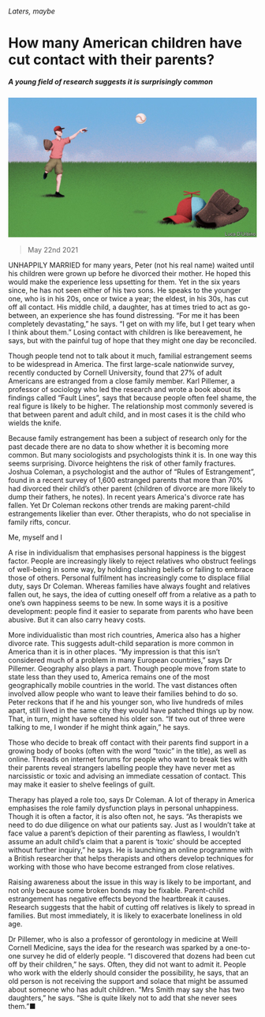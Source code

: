 ###### Laters, maybe

# How many American children have cut contact with their parents? 

##### A young field of research suggests it is surprisingly common 

![image](images/20210522_USD001_1.jpg) 

> May 22nd 2021 

UNHAPPILY MARRIED for many years, Peter (not his real name) waited until his children were grown up before he divorced their mother. He hoped this would make the experience less upsetting for them. Yet in the six years since, he has not seen either of his two sons. He speaks to the younger one, who is in his 20s, once or twice a year; the eldest, in his 30s, has cut off all contact. His middle child, a daughter, has at times tried to act as go-between, an experience she has found distressing. “For me it has been completely devastating,” he says. “I get on with my life, but I get teary when I think about them.” Losing contact with children is like bereavement, he says, but with the painful tug of hope that they might one day be reconciled.

Though people tend not to talk about it much, familial estrangement seems to be widespread in America. The first large-scale nationwide survey, recently conducted by Cornell University, found that 27% of adult Americans are estranged from a close family member. Karl Pillemer, a professor of sociology who led the research and wrote a book about its findings called “Fault Lines”, says that because people often feel shame, the real figure is likely to be higher. The relationship most commonly severed is that between parent and adult child, and in most cases it is the child who wields the knife.


Because family estrangement has been a subject of research only for the past decade there are no data to show whether it is becoming more common. But many sociologists and psychologists think it is. In one way this seems surprising. Divorce heightens the risk of other family fractures. Joshua Coleman, a psychologist and the author of “Rules of Estrangement”, found in a recent survey of 1,600 estranged parents that more than 70% had divorced their child’s other parent (children of divorce are more likely to dump their fathers, he notes). In recent years America's divorce rate has fallen. Yet Dr Coleman reckons other trends are making parent-child estrangements likelier than ever. Other therapists, who do not specialise in family rifts, concur.

Me, myself and I

A rise in individualism that emphasises personal happiness is the biggest factor. People are increasingly likely to reject relatives who obstruct feelings of well-being in some way, by holding clashing beliefs or failing to embrace those of others. Personal fulfilment has increasingly come to displace filial duty, says Dr Coleman. Whereas families have always fought and relatives fallen out, he says, the idea of cutting oneself off from a relative as a path to one’s own happiness seems to be new. In some ways it is a positive development: people find it easier to separate from parents who have been abusive. But it can also carry heavy costs.

More individualistic than most rich countries, America also has a higher divorce rate. This suggests adult-child separation is more common in America than it is in other places. “My impression is that this isn’t considered much of a problem in many European countries,” says Dr Pillemer. Geography also plays a part. Though people move from state to state less than they used to, America remains one of the most geographically mobile countries in the world. The vast distances often involved allow people who want to leave their families behind to do so. Peter reckons that if he and his younger son, who live hundreds of miles apart, still lived in the same city they would have patched things up by now. That, in turn, might have softened his older son. “If two out of three were talking to me, I wonder if he might think again,” he says.

Those who decide to break off contact with their parents find support in a growing body of books (often with the word “toxic” in the title), as well as online. Threads on internet forums for people who want to break ties with their parents reveal strangers labelling people they have never met as narcissistic or toxic and advising an immediate cessation of contact. This may make it easier to shelve feelings of guilt.

Therapy has played a role too, says Dr Coleman. A lot of therapy in America emphasises the role family dysfunction plays in personal unhappiness. Though it is often a factor, it is also often not, he says. “As therapists we need to do due diligence on what our patients say. Just as I wouldn’t take at face value a parent’s depiction of their parenting as flawless, I wouldn’t assume an adult child’s claim that a parent is ‘toxic’ should be accepted without further inquiry,” he says. He is launching an online programme with a British researcher that helps therapists and others develop techniques for working with those who have become estranged from close relatives.

Raising awareness about the issue in this way is likely to be important, and not only because some broken bonds may be fixable. Parent-child estrangement has negative effects beyond the heartbreak it causes. Research suggests that the habit of cutting off relatives is likely to spread in families. But most immediately, it is likely to exacerbate loneliness in old age.

Dr Pillemer, who is also a professor of gerontology in medicine at Weill Cornell Medicine, says the idea for the research was sparked by a one-to-one survey he did of elderly people. “I discovered that dozens had been cut off by their children,” he says. Often, they did not want to admit it. People who work with the elderly should consider the possibility, he says, that an old person is not receiving the support and solace that might be assumed about someone who has adult children. “Mrs Smith may say she has two daughters,” he says. “She is quite likely not to add that she never sees them.”■

